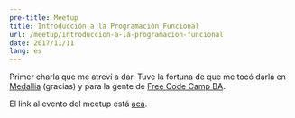 ```yaml
---
pre-title: Meetup
title: Introducción a la Programación Funcional
url: /meetup/introduccion-a-la-programacion-funcional
date: 2017/11/11
lang: es
---
```


Primer charla que me atreví a dar. Tuve la fortuna de que me tocó darla en [Medallia](https://www.medallia.com) (gracias) y para la gente de [Free Code Camp BA](https://freecodecampba.org).

El link al evento del meetup está [acá](https://www.meetup.com/es/freeCodeCampBA/events/244852127/).

